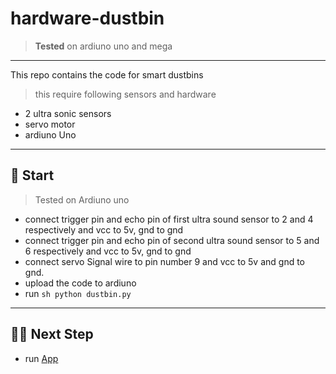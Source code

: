 # hardware-dustbin
> **Tested** on ardiuno uno and mega

----

This repo contains the code for smart dustbins
 > this require following sensors and hardware
 - 2 ultra sonic sensors
 - servo motor
 - ardiuno Uno
 
 ----
 
## 🏃 Start
> Tested on Ardiuno uno
- connect trigger pin and echo pin of first ultra sound sensor to 2 and 4 respectively and vcc to 5v, gnd to gnd
- connect trigger pin and echo pin of second ultra sound sensor to 5 and 6 respectively and vcc to 5v, gnd to gnd
- connect servo Signal wire to pin number 9 and vcc to 5v and gnd to gnd.
- upload the code to ardiuno
- run ```sh python dustbin.py ```

----

## 🙌🏻 Next Step
- run [App](https://github.com/Aniket965/rn-dustbin)
